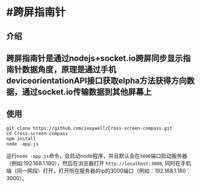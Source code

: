 #跨屏指南针
====

## 介绍

跨屏指南针是通过nodejs+socket.io跨屏同步显示指南针数据角度，原理是通过手机deviceorientationAPI接口获取elpha方法获得方向数据，通过socket.io传输数据到其他屏幕上
----

## 使用

```
git clone https://github.com/ixoywell/Cross-screen-compass.git
cd Cross-screen-compass
npm install
node -app.js
```

运行`node -app.js`命令，会启动node程序，并且默认会在`3000`端口启动服务器（例如:192.168.1.180），然后在浏览器打开 `http://localhost:3000`, 同时在手机端（同一网段）打开，打开所在服务器的ip的3000端口（例如：192.168.1.180：3000）。